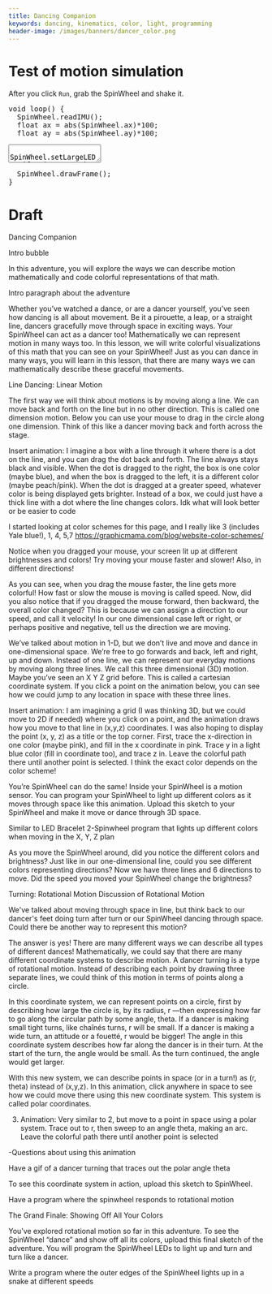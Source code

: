 ```yaml
---
title: Dancing Companion
keywords: dancing, kinematics, color, light, programming
header-image: /images/banners/dancer_color.png 
---
```


<link rel="stylesheet" href="/simspinwheel/simspinwheel.css">
<script src='/simspinwheel/simspinwheel.js'></script>


# Test of motion simulation

After you click `Run`, grab the SpinWheel and shake it.

<div class="ssw-codecontent" markdown=0>
<pre class="ssw-codeblock">
void loop() {
  SpinWheel.readIMU();
  float ax = abs(SpinWheel.ax)*100;
  float ay = abs(SpinWheel.ay)*100;
</pre>
<textarea class="ssw-codeblock">
  SpinWheel.setLargeLEDsUniform(ax, ay, 0);
</textarea>
<pre class="ssw-codeblock">
  SpinWheel.drawFrame();
}
</pre>
</div>

# Draft

Dancing Companion

Intro bubble

In this adventure, you will explore the ways we can describe motion mathematically and code colorful representations of that math. 

Intro paragraph about the adventure

Whether you’ve watched a dance, or are a dancer yourself, you’ve seen how dancing is all about movement. Be it a pirouette, a leap, or a straight line, dancers gracefully move through space in exciting ways. Your SpinWheel can act as a dancer too! Mathematically we can represent motion in many ways too. In this lesson, we will write colorful visualizations of this math that you can see on your SpinWheel! Just as you can dance in many ways, you will learn in this lesson, that there are many ways we can mathematically describe these graceful movements. 

Line Dancing: Linear Motion

The first way we will think about motions is by moving along a line. We can move back and forth on the line but in no other direction. This is called one dimension motion. Below you can use your mouse to drag in the circle along one dimension. Think of this like a dancer moving back and forth across the stage. 

Insert animation: I imagine a box with a line through it where there is a dot on the line, and you can drag the dot back and forth. The line always stays black and visible. When the dot is dragged to the right, the box is one color (maybe blue), and when the box is dragged to the left, it is a different color (maybe peach/pink). When the dot is dragged at a greater speed, whatever color is being displayed gets brighter. Instead of a box, we could just have a thick line with a dot where the line changes colors. Idk what will look better or be easier to code

I started looking at color schemes for this page, and I really like 3 (includes Yale blue!), 1, 4, 5,7
https://graphicmama.com/blog/website-color-schemes/


Notice when you dragged your mouse, your screen lit up at different brightnesses and colors! Try moving your mouse faster and slower! Also, in different directions!

As you can see, when you drag the mouse faster, the line gets more colorful! How fast or slow the mouse is moving is called speed. Now, did you also notice that if you dragged the mouse forward, then backward, the overall color changed? This is because we can assign a direction to our speed, and call it velocity! In our one dimensional case left or right, or perhaps positive and negative, tell us the direction we are moving. 


We’ve talked about motion in 1-D, but we don’t live and move and dance in one-dimensional space. We’re free to go forwards and back, left and right, up and down. Instead of one line, we can represent our everyday motions by moving along three lines. We call this three dimensional (3D) motion. Maybe you’ve seen an X Y Z grid before. This is called a cartesian coordinate system. If you click a point on the animation below, you can see how we could jump to any location in space with these three lines. 

Insert animation: I am imagining a grid (I was thinking 3D, but we could move to 2D if needed) where you click on a point, and the animation draws how you move to that line in (x,y,z) coordinates. I was also hoping to display the point (x, y, z) as a title or the top corner. First, trace the x-direction in one color (maybe pink), and fill in the x coordinate in pink. Trace y in a light blue color (fill in coordinate too), and trace z in. Leave the colorful path there until another point is selected. I think the exact color depends on the color scheme!



You’re SpinWheel can do the same! Inside your SpinWheel is a motion sensor. You can program your SpinWheel to light up different colors as it moves through space like this animation. Upload this sketch to your SpinWheel and make it move or dance through 3D space. 


Similar to LED Bracelet 2-Spinwheel program that lights up different colors when moving in the X, Y, Z plan

As you move the SpinWheel around, did you notice the different colors and brightness? Just like in our one-dimensional line, could you see different colors representing directions? Now we have three lines and 6 directions to move. Did the speed you moved your SpinWheel change the brightness?

Turning: Rotational Motion
Discussion of Rotational Motion

We've talked about moving through space in line, but think back to our dancer's feet doing turn after turn or our SpinWheel dancing through space. Could there be another way to represent this motion? 

The answer is yes! There are many different ways we can describe all types of different dances! Mathematically, we could say that there are many different coordinate systems to describe motion. A dancer turning is a type of rotational motion. Instead of describing each point by drawing three separate lines, we could think of this motion in terms of points along a circle. 

In this coordinate system, we can represent points on a circle, first by describing how large the circle is, by its radius, r —then expressing how far to go along the circular path by some angle, theta. If a dancer is making small tight turns, like chaînés turns, r will be small. If a dancer is making a wide turn, an attitude or a fouetté, r would be bigger! The angle in this coordinate system describes how far along the dancer is in their turn. At the start of the turn, the angle would be small. As the turn continued, the angle would get larger. 

With this new system, we can describe points in space (or in a turn!) as (r, theta) instead of (x,y,z). In this animation, click anywhere in space to see how we could move there using this new coordinate system. This system is called polar coordinates. 

3) Animation: Very similar to 2, but move to a point in space using a polar system. Trace out to r, then sweep to an angle theta, making an arc. Leave the colorful path there until another point is selected

-Questions about using this animation

Have a gif of a dancer turning that traces out the polar angle theta

To see this coordinate system in action, upload this sketch to SpinWheel. 

Have a program where the spinwheel responds to rotational motion


The Grand Finale: Showing Off All Your Colors


You’ve explored rotational motion so far in this adventure. To see the SpinWheel “dance” and show off all its colors, upload this final sketch of the adventure. You will program the SpinWheel LEDs to light up and turn and turn like a dancer. 

Write a program where the outer edges of the SpinWheel lights up in a snake at different speeds

